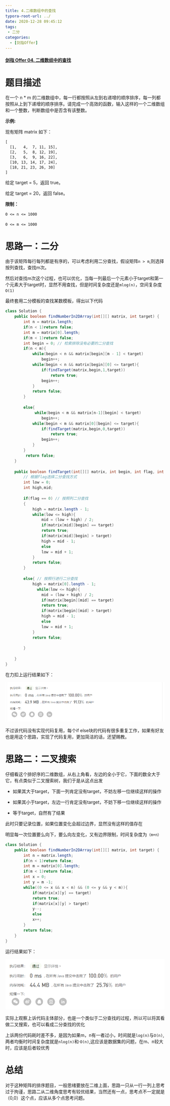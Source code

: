 ```yaml
---
title: 4.二维数组中的查找
typora-root-url: ../
date: 2020-12-28 09:45:12
tags:
 - 二分
categories:
  - [剑指Offer]
---
```




#### [剑指 Offer 04. 二维数组中的查找](https://leetcode-cn.com/problems/er-wei-shu-zu-zhong-de-cha-zhao-lcof/)

<!--more-->



# 题目描述

在一个 n * m 的二维数组中，每一行都按照从左到右递增的顺序排序，每一列都按照从上到下递增的顺序排序。请完成一个高效的函数，输入这样的一个二维数组和一个整数，判断数组中是否含有该整数。

**示例:**

现有矩阵 matrix 如下：

```
[
  [1,   4,  7, 11, 15],
  [2,   5,  8, 12, 19],
  [3,   6,  9, 16, 22],
  [10, 13, 14, 17, 24],
  [18, 21, 23, 26, 30]
]
```

给定 target = 5，返回 true。

给定 target = 20，返回 false。

**限制：**

```
0 <= n <= 1000

0 <= m <= 1000
```



# 思路一：二分

由于该矩阵每行每列都是有序的，可以考虑利用二分查找，假设矩阵`n > m`,则选择按列查找，查找m次。

然后对查找m次这个过程，也可以优化，当每一列最后一个元素小于target和第一个元素大于target时，显然不用查找，但是时间复杂度还是`mlog(n)`，空间复杂度`O(1)`

最终套用二分模板的查找某数模板，得出以下代码



```java
class Solution {
    public boolean findNumberIn2DArray(int[][] matrix, int target) {
        int n = matrix.length;
        if(n < 1)return false;
        int m = matrix[0].length;
        if(m < 1)return false;
        int begin = 0; // 检索排除没有必要的二分查找
        if(n < m){
            while(begin < n && matrix[begin][m - 1] < target)
                begin++;
            while(begin < n && matrix[begin][0] <= target){
                if(findTarget(matrix,begin,1,target))
                    return true;
                begin++;
            }
            return false;
        }

        else{
             while(begin < m && matrix[n-1][begin] < target)
                begin++;
            while(begin < m && matrix[0][begin] <= target){
                if(findTarget(matrix,begin,0,target))
                    return true;
                begin++;
            }
        }
         return false;
    }
    
    public boolean findTarget(int[][] matrix, int begin, int flag, int target){
        // 根据flag选择二分查找方式
        int low = 0;
        int high,mid;

        if(flag == 0) // 按照列二分查找
        {
            high = matrix.length - 1;
            while(low <= high){
                mid = (low + high) / 2;
                if(matrix[mid][begin] == target)
                return true;
                if(matrix[mid][begin] > target)
                high = mid - 1;
                else
                low = mid + 1;
            }
            return false;
        }

        else{ // 按照行进行二分查找
            high = matrix[0].length - 1;
              while(low <= high){
                mid = (low + high) / 2;
                if(matrix[begin][mid] == target)
                return true;
                if(matrix[begin][mid] > target)
                high = mid - 1;
                else
                low = mid + 1;
            }
            return false;

        }

    }
}
```

在力扣上运行结果如下：

![image-20201228103903999](/images/image-20201228103903999.png)

不过该代码没有实现代码复用，每个if else块的代码有很多重复工作，如果有好友也是用这个思路，实现了代码复用，更加简洁的话，还望赐教。

# 思路二：二叉搜索

仔细看这个排好序的二维数组，从右上角看，左边的全小于它，下面的数全大于它，有点类似于二叉搜索树，我们于是从这点出发

- 如果其大于target，下面一列肯定没有target，不妨左移一位继续这样的操作

- 如果其小于target，左边一行肯定没有target，不妨下移一位继续这样的操作
- 等于target，自然有了结果

此时只要记录位置，如果位置变化会超过边界，显然没有这样的值存在

明显每一次位置要么向下，要么向左变化，又有边界限制，时间复杂度为`（m+n）`

```java
class Solution {
    public boolean findNumberIn2DArray(int[][] matrix, int target) {
        int n = matrix.length;
        if(n < 1)return false;
        int m = matrix[0].length;
        if(m < 1)return false;
        int x = 0;
        int y = m -1;
        while((0 <= x && x < n) && (0 <= y && y < m)){
            if(matrix[x][y] == target)
            return true;
            if(matrix[x][y] > target)
            y--;
            else
            x++;
        }
        return false;
    }
}
```

运行结果如下：

![image-20201228111901061](/images/image-20201228111901061.png)

实际上观察上诉代码主体部分，也是一个类似于二分查找的过程，所以可以将其看做二叉搜索，也可以看成二分查找的优化

上诉两份代码耗时差不多，是因为如果m，n有一者过小，时间就是`log(n)`与`O(n)`,两者均衡时时间复杂度就是`nlog(n)`和·`O(n)`,这应该是数据集的问题，在m、n较大时，应该是后者较优秀

# 总结

对于这种矩阵的排序题目，一般思绪要放在二维上面，思路一只从一行一列上思考过于拘谨，思路二从二维角度思考有较优结果，当然还有一点，思考点不一定就是（0,0）这个点，应该从多个点思考问题。